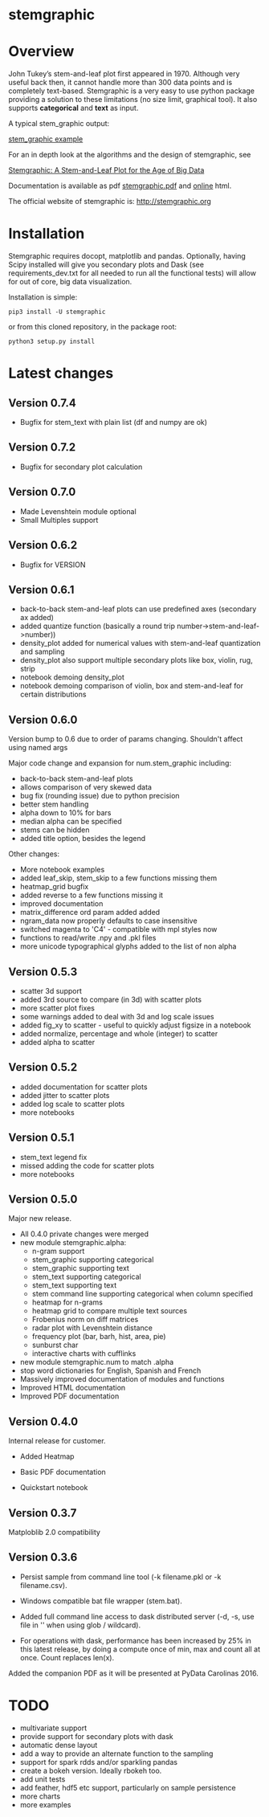 # stemgraphic


# Overview

John Tukey’s stem-and-leaf plot first appeared in 1970. Although very useful back then, it cannot handle 
more than 300 data points and is completely text-based. Stemgraphic is a very easy to use python package 
providing a solution to these limitations (no size limit, graphical tool). It also supports **categorical**
and **text** as input.

A typical stem_graphic output:

  [stem_graphic example](https://github.com/fdion/stemgraphic/raw/master/png/test_rosetta.png)

For an in depth look at the algorithms and the design of stemgraphic, see

  [Stemgraphic: A Stem-and-Leaf Plot for the Age of Big Data](https://github.com/fdion/stemgraphic/raw/master/doc/stemgraphic%20A%20Stem-and-Leaf%20Plot%20for%20the%20Age%20of%20Big%20Data.pdf)

Documentation is available as pdf [stemgraphic.pdf](http://stemgraphic.org/doc/stemgraphic.pdf)
and [online](http://stemgraphic.org/doc/) html.

The official website of stemgraphic is: http://stemgraphic.org



# Installation

Stemgraphic requires docopt, matplotlib and pandas. Optionally, having Scipy installed will give you secondary plots 
and Dask (see requirements_dev.txt for all needed to run all the functional tests) will allow for out of core, big data
visualization.

Installation is simple:

    pip3 install -U stemgraphic  

or from this cloned repository, in the package root:

    python3 setup.py install


# Latest changes

## Version 0.7.4

- Bugfix for stem_text with plain list (df and numpy are ok)

## Version 0.7.2

- Bugfix for secondary plot calculation

## Version 0.7.0

- Made Levenshtein module optional
- Small Multiples support

## Version 0.6.2

- Bugfix for VERSION

## Version 0.6.1

- back-to-back stem-and-leaf plots can use predefined axes (secondary ax added)
- added quantize function (basically a round trip number->stem-and-leaf->number))
- density_plot added for numerical values with stem-and-leaf quantization and sampling
- density_plot also support multiple secondary plots like box, violin, rug, strip
- notebook demoing density_plot
- notebook demoing comparison of violin, box and stem-and-leaf for certain distributions

## Version 0.6.0

Version bump to 0.6 due to order of params changing. Shouldn't affect using named args

Major code change and expansion for num.stem_graphic including:
- back-to-back stem-and-leaf plots
- allows comparison of very skewed data
- bug fix (rounding issue) due to python precision
- better stem handling 
- alpha down to 10% for bars
- median alpha can be specified
- stems can be hidden
- added title option, besides the legend

Other changes:
- More notebook examples
- added leaf_skip, stem_skip to a few functions missing them
- heatmap_grid bugfix
- added reverse to a few functions missing it
- improved documentation
- matrix_difference ord param added added
- ngram_data now properly defaults to case insensitive
- switched magenta to 'C4' - compatible with mpl styles now
- functions to read/write .npy and .pkl files
- more unicode typographical glyphs added to the list of non alpha


## Version 0.5.3

- scatter 3d support
- added 3rd source to compare (in 3d) with scatter plots
- more scatter plot fixes
- some warnings added to deal with 3d and log scale issues
- added fig_xy to scatter - useful to quickly adjust figsize in a notebook
- added normalize, percentage and whole (integer) to scatter
- added alpha to scatter

## Version 0.5.2

- added documentation for scatter plots
- added jitter to scatter plots
- added log scale to scatter plots
- more notebooks

## Version 0.5.1

- stem_text legend fix
- missed adding the code for scatter plots
- more notebooks

## Version 0.5.0

Major new release.

- All 0.4.0 private changes were merged
- new module stemgraphic.alpha:
  - n-gram support
  - stem_graphic supporting categorical
  - stem_graphic supporting text
  - stem_text supporting categorical
  - stem_text supporting text
  - stem command line supporting categorical when column specified
  - heatmap for n-grams
  - heatmap grid to compare multiple text sources
  - Frobenius norm on diff matrices
  - radar plot with Levenshtein distance
  - frequency plot (bar, barh, hist, area, pie)
  - sunburst char
  - interactive charts with cufflinks
- new module stemgraphic.num to match .alpha
- stop word dictionaries for English, Spanish and French
- Massively improved documentation of modules and functions
- Improved HTML documentation
- Improved PDF documentation

## Version 0.4.0

Internal release for customer.

- Added Heatmap

- Basic PDF documentation

- Quickstart notebook

## Version 0.3.7

Matploblib 2.0 compatibility

## Version 0.3.6

- Persist sample from command line tool (-k filename.pkl or -k filename.csv).

- Windows compatible bat file wrapper (stem.bat).

- Added full command line access to dask distributed server (-d, -s, use file in '' when using glob / wildcard).

- For operations with dask, performance has been increased by 25% in this latest release, by doing a compute
once of min, max and count all at once. Count replaces len(x).


Added the companion PDF as it will be presented at PyData Carolinas 2016.


# TODO

- multivariate support
- provide support for secondary plots with dask
- automatic dense layout
- add a way to provide an alternate function to the sampling
- support for spark rdds and/or sparkling pandas
- create a bokeh version. Ideally rbokeh too.
- add unit tests
- add feather, hdf5 etc support, particularly on sample persistence
- more charts
- more examples